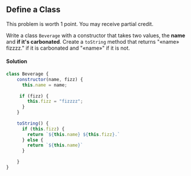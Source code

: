 ## Define a Class

This problem is worth 1 point. You may receive partial credit.

Write a class `Beverage` with a constructor that takes two values, the **name** and **if it's carbonated**. Create a `toString` method that returns "«name» fizzzz." if it is carbonated and "«name»" if it is not.

#### Solution
```js
class Beverage {
	constructor(name, fizz) {
      this.name = name;
      
     if (fizz) {
      	this.fizz = "fizzzz";
      }
    }
  
  	toString() {
      if (this.fizz) {
        return `${this.name} ${this.fizz}.`
      } else {
        return `${this.name}`
      }
       
    }
}
```
